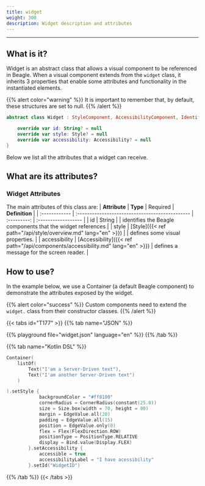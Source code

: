 ```yaml
---
title: widget
weight: 300
description: Widget description and attributes
---
```


---

## What is it?

Widget is an abstract class that allows a visual component to be referenced in Beagle. When a visual component extends from the `widget` class, it inherits 3 properties that enable some attributes and functionality in the instantiated elements.

{{% alert color="warning" %}}
  It is important to remember that, by default, these structures are set to null.
{{% /alert %}}

```kotlin
abstract class Widget : StyleComponent, AccessibilityComponent, IdentifierComponent {

    override var id: String? = null
    override var style: Style? = null
    override var accessibility: Accessibility? = null
}
```

Below we list all the attributes that a widget can receive. 

## What are its attributes?

### Widget Attributes

The main attributes of this class are:
| **Attribute** | **Type** | Required | **Definition** |
| :------------ | :---------------------------------------------- | :---------: | :------------------ |
| id | String | | identifies the Beagle components that the widget references |
| style | ​[Style]({{< ref path="/api/style/overview.md" lang="en" >}})​ | | defines some visual properties. |
| accessibility | [Accessibility]({{< ref path="/api/components/accessibility.md" lang="en" >}})​ | defines a message for the screen reader. |

## How to use?

In the example below, we use a Container (a default Beagle component) to demonstrate the attributes exposed by the widget.

{{% alert color="success" %}}
  Custom components need to extend the `widget.` class from their constructor classes.
{{% /alert %}}

{{< tabs id="T177" >}}
{{% tab name="JSON" %}}

<!-- json-playground:widget.json
{
      "_beagleComponent_" : "beagle:container",
      "children" : [ {
        "_beagleComponent_" : "beagle:text",
        "text" : "I am a Server-Driven text"
      }, {
        "_beagleComponent_" : "beagle:text",
        "text" : "I'am another Server-Driven text"
      } ],
      "id" : "WidgetID",
      "style" : {
        "backgroundColor" : "#ff8100",
        "cornerRadius" : {
          "radius" : 25.0
        },
        "size" : {
          "width" : {
            "value" : 70.0,
            "type" : "PERCENT"
          },
          "height" : {
            "value" : 80.0,
            "type" : "REAL"
          }
        },
        "margin" : {
          "all" : {
            "value" : 20.0,
            "type" : "REAL"
          }
        },
        "padding" : {
          "all" : {
            "value" : 15.0,
            "type" : "REAL"
          }
        },
        "position" : {
          "left" : {
            "value" : 0.0,
            "type" : "REAL"
          }
        },
        "flex" : {
          "flexDirection" : "ROW"
        },
        "positionType" : "RELATIVE",
        "display" : "FLEX"
      },
      "accessibility" : {
        "accessible" : true,
        "accessibilityLabel" : "I have acessibility"
      }
    }
-->

{{% playground file="widget.json" language="en" %}}
{{% /tab %}}

{{% tab name="Kotlin DSL" %}}

```kotlin
Container(
    listOf(
        Text("I'am a Server-Driven text"),
        Text("I'am another Server-Driven text")
    )

).setStyle {
            backgroundColor = "#ff8100"
            cornerRadius = CornerRadius(constant(25.0))
            size = Size.box(width = 70, height = 80)
            margin = EdgeValue.all(20)
            padding = EdgeValue.all(15)
            position = EdgeValue.only(0)
            flex = Flex(FlexDirection.ROW)
            positionType = PositionType.RELATIVE
            display = Bind.value(Display.FLEX)
        }.setAccessibility {
            accessible = true
            accessibilityLabel = "I have acessibility"
        }.setId("WidgetID")
```

{{% /tab %}}
{{< /tabs >}}

